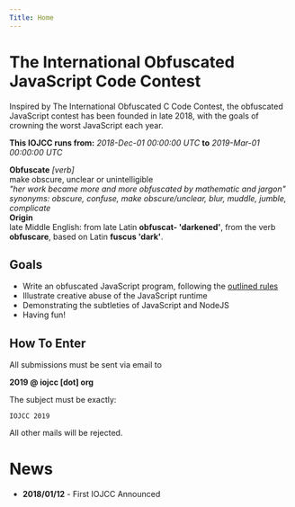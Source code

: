 ```yaml
---
Title: Home
---
```


# The International Obfuscated JavaScript Code Contest

Inspired by The International Obfuscated C Code Contest, the obfuscated
JavaScript contest has been founded in late 2018, with the goals of crowning
the worst JavaScript each year.

**This IOJCC runs from:** *2018-Dec-01 00:00:00 UTC* **to** *2019-Mar-01 00:00:00 UTC*


<span class="subheader h3">**Obfuscate** *[verb]*<br></span>
<span class="indent">make obscure, unclear or unintelligible<br></span>
<span class="indent grey">*"her work became more and more obfuscated by mathematic and jargon"*<br></span>
<span class="indent grey">*synonyms: obscure, confuse, make obscure/unclear, blur, muddle, jumble, complicate*<br></span>
<span class="subheader">**Origin**<br></span>
<span class="indent">late Middle English: from late Latin **obfuscat- 'darkened'**, from the verb **obfuscare**, based on Latin **fuscus 'dark'**.</span>


## Goals

- Write an obfuscated JavaScript program, following the [outlined rules](/rules)
- Illustrate creative abuse of the JavaScript runtime
- Demonstrating the subtleties of JavaScript and NodeJS
- Having fun!

## How To Enter

All submissions must be sent via email to

<span class="indent">**2019 @ iojcc [dot] org**</span>

The subject must be exactly:

    IOJCC 2019


All other mails will be rejected.


<a name="news"></a>
# News

- **2018/01/12** - First IOJCC Announced
